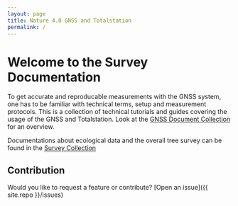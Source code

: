 ```yaml
---
layout: page
title: Nature 4.0 GNSS and Totalstation
permalink: /
---
```


# Welcome to the Survey Documentation

To get accurate and reproducable measurements with the GNSS system, one has to be familiar with technical terms, setup and measurement protocols.
This is a collection of technical tutorials and guides covering the usage of the GNSS and Totalstation.
Look at the [GNSS Document Collection](docs) for an overview.

Documentations about ecological data and the overall tree survey can be found in the [Survey Collection](survey)


## Contribution
 
Would you like to request a feature or contribute? [Open an issue]({{ site.repo }}/issues)
